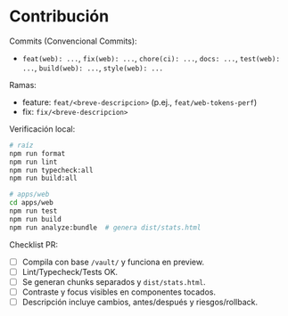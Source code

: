 # Contribución

Commits (Convencional Commits):
- `feat(web): ...`, `fix(web): ...`, `chore(ci): ...`, `docs: ...`, `test(web): ...`, `build(web): ...`, `style(web): ...`

Ramas:
- feature: `feat/<breve-descripcion>` (p.ej., `feat/web-tokens-perf`)
- fix: `fix/<breve-descripcion>`

Verificación local:
```bash
# raíz
npm run format
npm run lint
npm run typecheck:all
npm run build:all

# apps/web
cd apps/web
npm run test
npm run build
npm run analyze:bundle  # genera dist/stats.html
```

Checklist PR:
- [ ] Compila con base `/vault/` y funciona en preview.
- [ ] Lint/Typecheck/Tests OK.
- [ ] Se generan chunks separados y `dist/stats.html`.
- [ ] Contraste y focus visibles en componentes tocados.
- [ ] Descripción incluye cambios, antes/después y riesgos/rollback.
